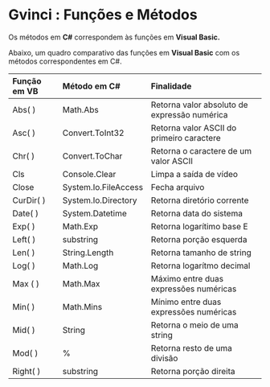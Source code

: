 # Gvinci : Funções e Métodos

Os métodos em **C\#** correspondem às funções em **Visual Basic.**

Abaixo, um quadro comparativo das funções em **Visual Basic** com os métodos correspondentes em C\#.

| Função em VB | Método em C\# | Finalidade |
| :--- | :--- | :--- |
| Abs\( \) | Math.Abs | Retorna valor absoluto de expressão numérica |
| Asc\( \)           | Convert.ToInt32 | Retorna valor ASCII do primeiro caractere |
| Chr\( \) | Convert.ToChar | Retorna o caractere de um valor ASCII |
| Cls | Console.Clear | Limpa a saída de vídeo |
| Close         | System.Io.FileAccess | Fecha arquivo |
| CurDir\( \) | System.Io.Directory | Retorna diretório corrente |
| Date\( \) | System.Datetime | Retorna data do sistema |
| Exp\( \)         | Math.Exp | Retorna logarítimo base E |
| Left\( \) | substring | Retorna porção esquerda |
| Len\( \)   | String.Length | Retorna tamanho de string |
| Log\( \) | Math.Log | Retorna logarítmo decimal |
| Max \( \)   | Math.Max | Máximo entre duas expressões numéricas |
| Min\( \)         | Math.Mins | Mínimo entre duas expressões numéricas |
| Mid\( \) | String | Retorna o meio de uma string |
| Mod\( \) | % | Retorna resto de uma divisão |
| Right\( \) | substring | Retorna porção direita |

